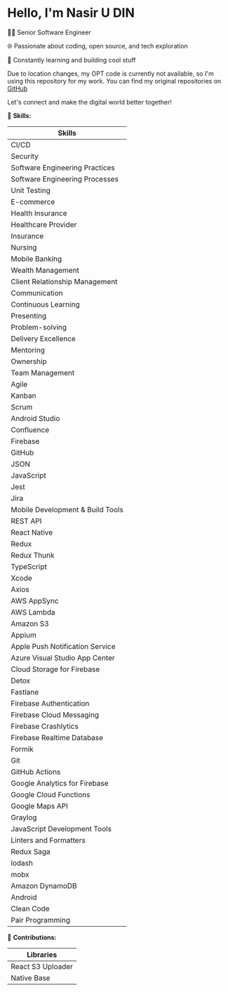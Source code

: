 # Hello, I'm Nasir U DIN

 👨‍💻 Senior Software Engineer

 🌐 Passionate about coding, open source, and tech exploration

 🚀 Constantly learning and building cool stuff

Due to location changes, my OPT code is currently not available, so I'm using this repository for my work. You can find my original repositories on [GitHub](https://github.com/naxir)

Let's connect and make the digital world better together!

💼 **Skills:**

| Skills |                                                              
|--------|                                                             
| CI/CD |                                                                       
| Security |                                                           
| Software Engineering Practices |
| Software Engineering Processes |
| Unit Testing |
| E-commerce |
| Health Insurance |
| Healthcare Provider |
| Insurance |
| Nursing |
| Mobile Banking |
| Wealth Management |
| Client Relationship Management |
| Communication |
| Continuous Learning |
| Presenting |
| Problem-solving |
| Delivery Excellence |
| Mentoring |
| Ownership |
| Team Management |
| Agile |
| Kanban |
| Scrum |
| Android Studio |
| Confluence |
| Firebase |
| GitHub |
| JSON |
| JavaScript |
| Jest |
| Jira |
| Mobile Development & Build Tools |
| REST API |
| React Native |
| Redux |
| Redux Thunk |
| TypeScript |
| Xcode |
| Axios |
| AWS AppSync |
| AWS Lambda |
| Amazon S3 |
| Appium |
| Apple Push Notification Service |
| Azure Visual Studio App Center |
| Cloud Storage for Firebase |
| Detox |
| Fastlane |
| Firebase Authentication |
| Firebase Cloud Messaging |
| Firebase Crashlytics |
| Firebase Realtime Database |
| Formik |
| Git |
| GitHub Actions |
| Google Analytics for Firebase |
| Google Cloud Functions |
| Google Maps API |
| Graylog |
| JavaScript Development Tools |
| Linters and Formatters |
| Redux Saga |
| lodash |
| mobx |
| Amazon DynamoDB |
| Android |
| Clean Code |
| Pair Programming | 



💼 **Contributions:**

| Libraries |                                                              
|--------|                                                             
| React S3 Uploader |                                                                       
| Native Base |
